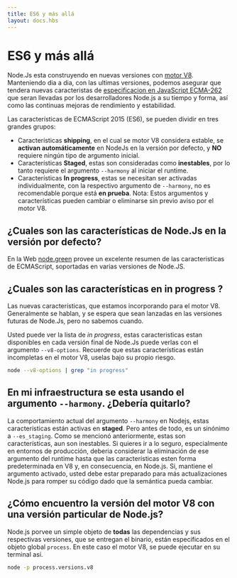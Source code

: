 ```yaml
---
title: ES6 y más allá
layout: docs.hbs
---
```

# ES6 y más allá

Node.Js esta construyendo en nuevas versiones con [motor V8](https://developers.google.com/v8/). Manteniendo dia a dia, con las ultimas versiones, podemos asegurar que tendera nuevas caracteristas de [especificacion en JavaScript ECMA-262 ](http://www.ecma-international.org/publications/standards/Ecma-262.htm) que seran llevadas por los desarrolladores Node.js a su tiempo y forma, así como las continuas mejoras de rendimiento y estabilidad.

Las características de ECMAScript 2015 (ES6), se pueden dividir en tres grandes grupos:

* Características **shipping**, en el cual se motor V8 considera estable, se **activan automáticamente** en NodeJs en la versión por defecto, y **NO** requiere ningún tipo de argumento inicial.
* Características **Staged**, estas son consideradas como **inestables**, por lo tanto requiere el argumento `--harmony` al iniciar el runtime.
* Características **In progress**, estas se necesitan ser activadas individualmente, con la respectivo argumento de `--harmony`, no es recomendable porque está **en prueba**. Nota: Estos argumentos y características pueden cambiar o eliminarse sin previo aviso por el motor V8.

## ¿Cuales son las características de Node.Js en la versión por defecto?

En la Web [node.green](http://node.green) provee un excelente resumen de las caracteristicas de ECMAScript, soportadas en varias versiones de Node.JS.

## ¿Cuales son las características en **in progress** ?

Las nuevas características, que estamos incorporando para el motor V8. Generalmente se hablan, y se espera que sean lanzadas en las versiones futuras de Node.Js, pero no sabemos cuando.

Usted puede ver la lista de *in progress*, estas caracteristicas estan disponibles en cada versión final de Node.Js puede verlas con el argumento `--v8-options`. Recuerde que estas características están incompletas en el motor V8, uselas bajo su propio riesgo.

```bash
node --v8-options | grep "in progress"
```

## En mi infraestructura se esta usando el argumento `--harmony`. ¿Debería quitarlo?

La comportamiento actual del argumento `--harmony` en Nodejs, estas características están activas en **staged**. Pero antes de todo, es un sinónimo a `--es_staging`. Como se mencionó anteriormente, estas son características, aun son inestables. Si quieres ir a lo seguro, especialmente en entornos de producción, deberia considerar la eliminación de ese argumento del runtime hasta que las características esten forma predeterminada en V8 y, en consecuencia, en Node.js. Si, mantiene el argumento activado, usted debe estar preparado para más actualizaciones Node.js para romper su código dado que la semántica pueda cambiar.

## ¿Cómo encuentro la versión del motor V8 con una versión particular de Node.js?

Node.js porvee un simple objeto de **todas** las dependencias y sus respectivas versiones, que se entregan el binario, están especificados en el objeto global `process`. En este caso el motor V8, se puede ejecutar en su terminal así.

```bash
node -p process.versions.v8
```
